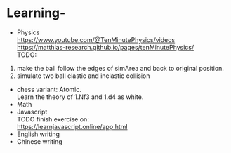 # Learning-
- Physics  
https://www.youtube.com/@TenMinutePhysics/videos  
https://matthias-research.github.io/pages/tenMinutePhysics/  
TODO:  
1. make the ball follow the edges of simArea and back to original position.  
2. simulate two ball elastic and inelastic collision

- chess variant: Atomic.  
Learn the theory of 1.Nf3 and 1.d4 as white.
- Math
- Javascript  
TODO finish exercise on:  
https://learnjavascript.online/app.html  
- English writing
- Chinese writing
